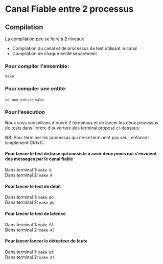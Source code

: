 # Canal Fiable entre 2 processus

## Compilation
La compilation peu se faire à 2 niveaux

- Compilation du canal et de processus de test utilisant le canal
- Compilation de chaque entité séparément

### Pour compiler l'ensemble:  
`make`

### Pour compiler une entité:
`cd nom_entite`
`make`

### Pour l'exécution 
Nous vous conseillons d'ouvrir 2 terminaux et de lancer les deux processus de
tests dans l'ordre d'ouverture des terminal proposé ci-dessous:

NB: Pour terminer les processus qui ne se terminent pas seul, enfoncer
simplement Ctrl+C.

#### Pour lancer le test de base qui consiste à avoir deux procs qui s'envoient des messages par le canal fiable 
Dans terminal 1: 
`make B`  
Dans terminal 2: 
`make A`  

#### Pour lancer le test de débit 
Dans terminal 1: 
`make Bd`  
Dans terminal 2: 
`make Ad`  

#### Pour lancer le test de latence
Dans terminal 1: 
`make Bl`  
Dans terminal 2: 
`make Al`  

#### Pour lancer lancer le détecteur de faute 
Dans terminal 1: 
`make Bf`  
Dans terminal 2: 
`make Af`  
